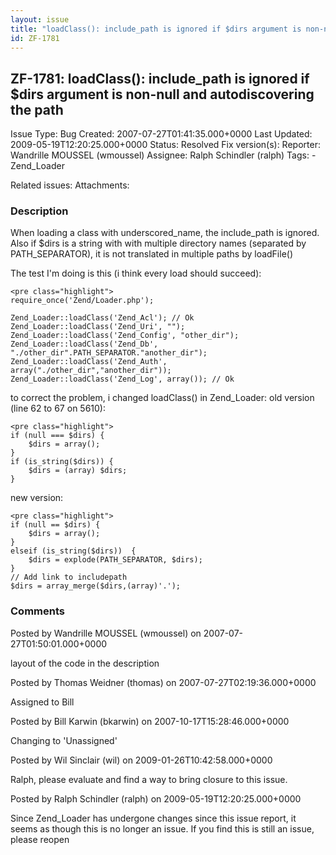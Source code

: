 ```yaml
---
layout: issue
title: "loadClass(): include_path is ignored if $dirs argument is non-null and autodiscovering the path"
id: ZF-1781
---
```


ZF-1781: loadClass(): include\_path is ignored if $dirs argument is non-null and autodiscovering the path
---------------------------------------------------------------------------------------------------------

 Issue Type: Bug Created: 2007-07-27T01:41:35.000+0000 Last Updated: 2009-05-19T12:20:25.000+0000 Status: Resolved Fix version(s): 
 Reporter:  Wandrille MOUSSEL (wmoussel)  Assignee:  Ralph Schindler (ralph)  Tags: - Zend\_Loader
 
 Related issues: 
 Attachments: 
### Description

When loading a class with underscored\_name, the include\_path is ignored. Also if $dirs is a string with with multiple directory names (separated by PATH\_SEPARATOR), it is not translated in multiple paths by loadFile()

The test I'm doing is this (i think every load should succeed):

 
    <pre class="highlight">
    require_once('Zend/Loader.php');
    
    Zend_Loader::loadClass('Zend_Acl'); // Ok
    Zend_Loader::loadClass('Zend_Uri', "");
    Zend_Loader::loadClass('Zend_Config', "other_dir");
    Zend_Loader::loadClass('Zend_Db', "./other_dir".PATH_SEPARATOR."another_dir");
    Zend_Loader::loadClass('Zend_Auth', array("./other_dir","another_dir"));
    Zend_Loader::loadClass('Zend_Log', array()); // Ok


to correct the problem, i changed loadClass() in Zend\_Loader: old version (line 62 to 67 on 5610):

 
    <pre class="highlight">
    if (null === $dirs) {
        $dirs = array();
    }
    if (is_string($dirs)) {
        $dirs = (array) $dirs;
    }


new version:

 
    <pre class="highlight">
    if (null == $dirs) {
        $dirs = array();
    }
    elseif (is_string($dirs))  {
        $dirs = explode(PATH_SEPARATOR, $dirs);
    }
    // Add link to includepath
    $dirs = array_merge($dirs,(array)'.');


 

 

### Comments

Posted by Wandrille MOUSSEL (wmoussel) on 2007-07-27T01:50:01.000+0000

layout of the code in the description

 

 

Posted by Thomas Weidner (thomas) on 2007-07-27T02:19:36.000+0000

Assigned to Bill

 

 

Posted by Bill Karwin (bkarwin) on 2007-10-17T15:28:46.000+0000

Changing to 'Unassigned'

 

 

Posted by Wil Sinclair (wil) on 2009-01-26T10:42:58.000+0000

Ralph, please evaluate and find a way to bring closure to this issue.

 

 

Posted by Ralph Schindler (ralph) on 2009-05-19T12:20:25.000+0000

Since Zend\_Loader has undergone changes since this issue report, it seems as though this is no longer an issue. If you find this is still an issue, please reopen

 

 